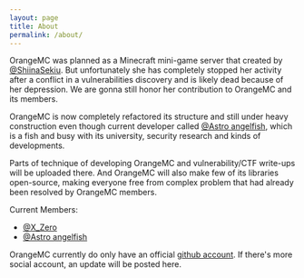 ```yaml
---
layout: page
title: About
permalink: /about/
---
```


OrangeMC was planned as a Minecraft mini-game server that created by [@ShiinaSekiu](https://github.com/ShiinaSekiu). But unfortunately she has completely stopped her activity after a conflict in a vulnerabilities discovery and is likely dead because of her depression. We are gonna still honor her contribution to OrangeMC and its members.

OrangeMC is now completely refactored its structure and still under heavy construction even though current developer called [@Astro angelfish](https://github.com/astro-angelfish), which is a fish and busy with its university, security research and kinds of developments.

Parts of technique of developing OrangeMC and vulnerability/CTF write-ups will be uploaded there. And OrangeMC will also make few of its libraries open-source, making everyone free from complex problem that had already been resolved by OrangeMC members.

Current Members:
 - [@X\_Zero](https://github.com/X-zero0w0)
 - [@Astro angelfish](https://github.com/astro-angelfish)

OrangeMC currently do only have an official [github account](https://github.com/OrangeMC-RE). If there's more social account, an update will be posted here.

